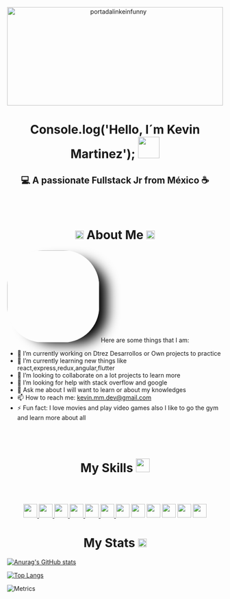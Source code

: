 <div align="center">
<img width="100%" height = "230px" src="https://i.ibb.co/Fn1NvgW/portadalinkeinfunny.jpg" alt="portadalinkeinfunny" alt="cover" />
  
</div>
<h1 align="center"> Console.log('Hello, I´m Kevin Martinez'); <img src = "https://raw.githubusercontent.com/MartinHeinz/MartinHeinz/master/wave.gif" width = 50px> </h1>
<h2 align="center">💻 A passionate Fullstack Jr from México ☕</h2>
<br><br>  

<h1 align="center">
  <img src="https://img.icons8.com/color/48/000000/dot-logo--v1.png" width= 20px> 
  About Me 
  <img src="https://img.icons8.com/color/48/000000/dot-logo--v1.png" width= 20px></h1>
  
<img class="img" src="https://media1.giphy.com/media/RQ8vM7tsD6Csw/giphy.gif?cid=790b761177e359afd330013b9883e33a9fedcc94e8bb0395&rid=giphy.gif&ct=g" />
Here are some things that I am:

- 🔭 I’m currently working on Dtrez Desarrollos or Own projects to practice
- 🌱 I’m currently learning new things like react,express,redux,angular,flutter
- 👯 I’m looking to collaborate on a lot projects to learn more 
- 🤔 I’m looking for help with stack overflow and google
- 💬 Ask me about I will want to learn or about my knowledges
- 📫 How to reach me: kevin.mm.dev@gmail.com
- ⚡ Fun fact: I love movies and play video games also I like to go the gym and learn more about all 

<br><br>
<h1 align="center">My Skills <img src = "https://media2.giphy.com/media/QssGEmpkyEOhBCb7e1/giphy.gif?cid=ecf05e47a0n3gi1bfqntqmob8g9aid1oyj2wr3ds3mg700bl&rid=giphy.gif" width = 32px> </h1>
<br><br>
<div align="center">


<a href="https://icons8.com/icon/20909/html-5" > <img width ='32px' src ="https://img.icons8.com/fluency/48/000000/arduino.png"> </a>
<a href="https://icons8.com/icon/20909/html-5" > <img width ='32px' src ="https://img.icons8.com/color/48/000000/java-coffee-cup-logo--v1.png"> </a>
<a href="https://icons8.com/icon/20909/html-5" > <img width ='32px' src ="https://img.icons8.com/color/48/000000/c-plus-plus-logo.png"> </a>
<a href="https://icons8.com/icon/20909/html-5" > <img width ='32px' src ='https://raw.githubusercontent.com/rahulbanerjee26/githubAboutMeGenerator/main/icons/python.svg'> </a>
<a href="https://icons8.com/icon/20909/html-5" > <img width ='32px' src ='https://raw.githubusercontent.com/rahulbanerjee26/githubAboutMeGenerator/main/icons/reactjs.svg'> </a>
<a href="https://icons8.com/icon/20909/html-5" > <img width ='32px' src ='https://raw.githubusercontent.com/rahulbanerjee26/githubAboutMeGenerator/main/icons/javascript.svg'> </a>
<a href="https://icons8.com/icon/20909/html-5"><img width ='32px' src="https://img.icons8.com/color/48/000000/html-5--v1.png"/></a>
<a href="https://icons8.com/icon/20909/html-5"><img width ='32px' src="https://img.icons8.com/color/48/000000/css3.png"/></a>
<a href="https://icons8.com/icon/20909/html-5"><img width ='32px' src="https://img.icons8.com/color/48/000000/vue-js.png"/></a>
<a href="https://icons8.com/icon/20909/html-5"><img width ='32px' src="https://img.icons8.com/fluency/48/000000/laravel.png"/></a>
<a href="https://icons8.com/icon/20909/html-5"><img width ='32px' src="https://img.icons8.com/dusk/64/000000/php-logo.png"/></a>
<a href="https://icons8.com/icon/20909/html-5"><img width ='32px' src="https://img.icons8.com/color/48/000000/bootstrap.png"/></a>
</div>

<h1 align="center"> My Stats <img src="https://img.icons8.com/external-prettycons-lineal-color-prettycons/49/000000/external-stats-business-and-finance-prettycons-lineal-color-prettycons.png" width = 20px></h1>

[![Anurag's GitHub stats](https://github-readme-stats.vercel.app/api?username=kevin-mm-dev&show_icons=true&theme=highcontrast&hide=stars)](https://github.com/anuraghazra/github-readme-stats)

[![Top Langs](https://github-readme-stats.vercel.app/api/top-langs/?username=kevin-mm-dev&layout=compact)](https://github.com/anuraghazra/github-readme-stats)

![Metrics](https://metrics.lecoq.io/kevin-mm-dev?template=classic&config.timezone=America%2FToronto)


<style>
    .img{
    width: 215px;
    border-radius: 83px;
    box-shadow: 29px 13px 28px -10px #000000;
   max-width: 100%
    }
</style>
